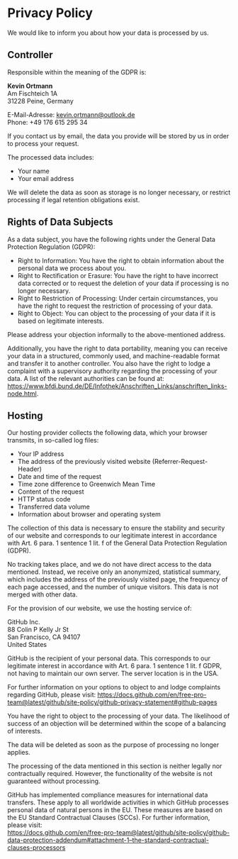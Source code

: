 # Privacy Policy

We would like to inform you about how your data is processed by us.

## Controller

Responsible within the meaning of the GDPR is:

**Kevin Ortmann**  
Am Fischteich 1A  
31228 Peine, Germany

E-Mail-Adresse: kevin.ortmann@outlook.de  
Phone: +49 176 615 295 34

If you contact us by email, the data you provide will be stored by us in order to process your request.

The processed data includes:

* Your name
* Your email address

We will delete the data as soon as storage is no longer necessary, or restrict processing if legal retention obligations
exist.

## Rights of Data Subjects

As a data subject, you have the following rights under the General Data Protection Regulation (GDPR):

* Right to Information: You have the right to obtain information about the personal data we process about you.
* Right to Rectification or Erasure: You have the right to have incorrect data corrected or to request the deletion of
  your data if processing is no longer necessary.
* Right to Restriction of Processing: Under certain circumstances, you have the right to request the restriction of
  processing of your data.
* Right to Object: You can object to the processing of your data if it is based on legitimate interests.

Please address your objection informally to the above-mentioned address.

Additionally, you have the right to data portability, meaning you can receive your data in a structured, commonly used,
and machine-readable format and transfer it to another controller. You also have the right to lodge a complaint with a
supervisory authority regarding the processing of your data.
A list of the relevant authorities can be found at:  
https://www.bfdi.bund.de/DE/Infothek/Anschriften_Links/anschriften_links-node.html.

## Hosting

Our hosting provider collects the following data, which your browser transmits, in so-called log files:

* Your IP address
* The address of the previously visited website (Referrer-Request-Header)
* Date and time of the request
* Time zone difference to Greenwich Mean Time
* Content of the request
* HTTP status code
* Transferred data volume
* Information about browser and operating system

The collection of this data is necessary to ensure the stability and security of our website and corresponds to our
legitimate interest in accordance with Art. 6 para. 1 sentence 1 lit. f of the General Data Protection Regulation
(GDPR).

No tracking takes place, and we do not have direct access to the data mentioned. Instead, we receive only an anonymized,
statistical summary, which includes the address of the previously visited page, the frequency of each page accessed,
and the number of unique visitors. This data is not merged with other data.

For the provision of our website, we use the hosting service of:

GitHub Inc.  
88 Colin P Kelly Jr St  
San Francisco, CA 94107  
United States

GitHub is the recipient of your personal data. This corresponds to our legitimate interest in accordance with
Art. 6 para. 1 sentence 1 lit. f GDPR, not having to maintain our own server. The server location is in the USA.

For further information on your options to object to and lodge complaints regarding GitHub, please visit:
https://docs.github.com/en/free-pro-team@latest/github/site-policy/github-privacy-statement#github-pages

You have the right to object to the processing of your data. The likelihood of success of an objection will be
determined within the scope of a balancing of interests.

The data will be deleted as soon as the purpose of processing no longer applies.

The processing of the data mentioned in this section is neither legally nor contractually required. However,
the functionality of the website is not guaranteed without processing.

GitHub has implemented compliance measures for international data transfers. These apply to all worldwide activities
in which GitHub processes personal data of natural persons in the EU. These measures are based on the EU Standard
Contractual Clauses (SCCs). For further information, please visit:  
https://docs.github.com/en/free-pro-team@latest/github/site-policy/github-data-protection-addendum#attachment-1–the-standard-contractual-clauses-processors